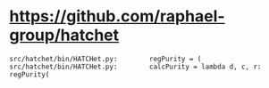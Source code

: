 # https://github.com/raphael-group/hatchet

```console
src/hatchet/bin/HATCHet.py:        regPurity = (
src/hatchet/bin/HATCHet.py:        calcPurity = lambda d, c, r: regPurity(

```
